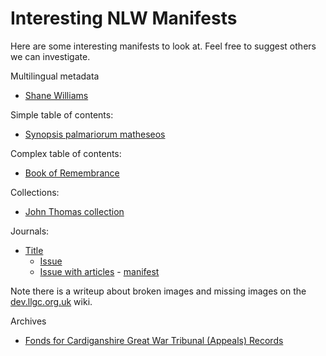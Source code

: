 # Interesting NLW Manifests

Here are some interesting manifests to look at. Feel free to suggest others we can investigate. 

Multilingual metadata
 * [Shane Williams](https://damsssl.llgc.org.uk/iiif/2.0/4655769/manifest.json) 

Simple table of contents:
 * [Synopsis palmariorum matheseos](https://viewer.library.wales/4792546)

Complex table of contents:
 *  [Book of Remembrance](https://viewer.library.wales/4642022)

Collections:
 * [John Thomas collection](https://damsssl.llgc.org.uk/iiif/collection/jth.json)

Journals:
 * [Title](https://damsssl.llgc.org.uk/iiif/2.0/2070008/manifest.json) 
   * [Issue](https://damsssl.llgc.org.uk/iiif/2.0/2070799/manifest.json)
   * [Issue with articles](https://journals.library.wales/view/1264487/1265339/undefined#?xywh=-3237%2C-226%2C9559%2C4508) - [manifest](https://damsssl.llgc.org.uk/iiif/2.0/1265339/manifest.json)

Note there is a writeup about broken images and missing images on the [dev.llgc.org.uk](https://dev.llgc.org.uk/dev.llgc.org.uk/wiki/index4719.html?title=IIIF_Journals) wiki.    
 
Archives
 * [Fonds for Cardiganshire Great War Tribunal (Appeals) Records](http://dams.llgc.org.uk/iiif/archive/3975658/fonds.json)